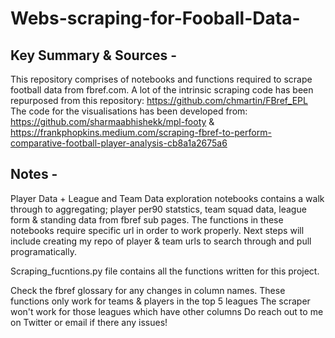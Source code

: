 # Webs-scraping-for-Fooball-Data-

## Key Summary & Sources -
This repository comprises of notebooks and functions required to  scrape football data from fbref.com. A lot of the intrinsic scraping code has been repurposed from this repository: https://github.com/chmartin/FBref_EPL
The code for the visualisations has been developed from:  
https://github.com/sharmaabhishekk/mpl-footy & https://frankphopkins.medium.com/scraping-fbref-to-perform-comparative-football-player-analysis-cb8a1a2675a6


## Notes -
Player Data + League and Team Data exploration notebooks contains a walk through to aggregating; player per90 statstics, team squad data, league form & standing data from fbref sub pages. 
The functions in these notebooks require specific url in order to work properly. Next steps will include creating my repo of player & team urls to search through and pull programatically. 

Scraping_fucntions.py file contains all the functions written for this project.

Check the fbref glossary for any changes in column names. 
These functions only work for teams & players in the top 5 leagues 
The scraper won't work for those leagues which have other columns  Do reach out to me on Twitter or email if there any issues!







